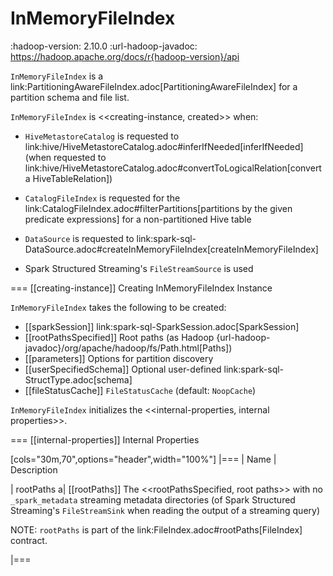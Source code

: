 # InMemoryFileIndex

:hadoop-version: 2.10.0
:url-hadoop-javadoc: https://hadoop.apache.org/docs/r{hadoop-version}/api

`InMemoryFileIndex` is a link:PartitioningAwareFileIndex.adoc[PartitioningAwareFileIndex] for a partition schema and file list.

`InMemoryFileIndex` is <<creating-instance, created>> when:

* `HiveMetastoreCatalog` is requested to link:hive/HiveMetastoreCatalog.adoc#inferIfNeeded[inferIfNeeded] (when requested to link:hive/HiveMetastoreCatalog.adoc#convertToLogicalRelation[convert a HiveTableRelation])

* `CatalogFileIndex` is requested for the link:CatalogFileIndex.adoc#filterPartitions[partitions by the given predicate expressions] for a non-partitioned Hive table

* `DataSource` is requested to link:spark-sql-DataSource.adoc#createInMemoryFileIndex[createInMemoryFileIndex]

* Spark Structured Streaming's `FileStreamSource` is used

=== [[creating-instance]] Creating InMemoryFileIndex Instance

`InMemoryFileIndex` takes the following to be created:

* [[sparkSession]] link:spark-sql-SparkSession.adoc[SparkSession]
* [[rootPathsSpecified]] Root paths (as Hadoop {url-hadoop-javadoc}/org/apache/hadoop/fs/Path.html[Paths])
* [[parameters]] Options for partition discovery
* [[userSpecifiedSchema]] Optional user-defined link:spark-sql-StructType.adoc[schema]
* [[fileStatusCache]] `FileStatusCache` (default: `NoopCache`)

`InMemoryFileIndex` initializes the <<internal-properties, internal properties>>.

=== [[internal-properties]] Internal Properties

[cols="30m,70",options="header",width="100%"]
|===
| Name
| Description

| rootPaths
a| [[rootPaths]] The <<rootPathsSpecified, root paths>> with no `_spark_metadata` streaming metadata directories (of Spark Structured Streaming's `FileStreamSink` when reading the output of a streaming query)

NOTE: `rootPaths` is part of the link:FileIndex.adoc#rootPaths[FileIndex] contract.

|===
